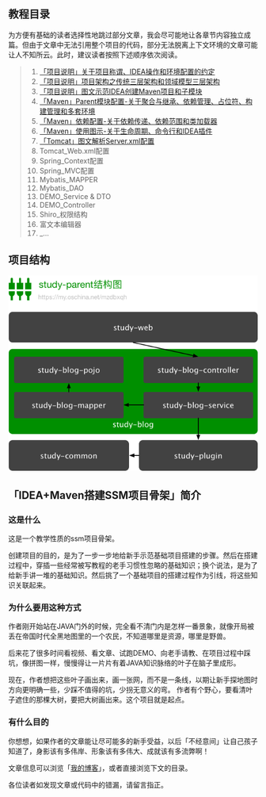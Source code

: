 ## 教程目录
为方便有基础的读者选择性地跳过部分文章，我会尽可能地让各章节内容独立成篇。但由于文章中无法引用整个项目的代码，部分无法脱离上下文环境的文章可能让人不知所云。此时，建议读者按照下述顺序依次阅读。
> 1. [「项目说明」关于项目称谓、IDEA操作和环境配置的约定](https://my.oschina.net/mzdbxqh/blog/837913)
> 1. [「项目说明」项目架构之传统三层架构和领域模型三层架构
](https://my.oschina.net/mzdbxqh/blog/865046)
> 1. [「项目说明」图文示范IDEA创建Maven项目和子模块](https://my.oschina.net/mzdbxqh/blog/845979)
> 1. [「Maven」Parent模块配置-关于聚合与继承、依赖管理、占位符、构建管理和多套环境](https://my.oschina.net/mzdbxqh/blog/846018)
> 1. [「Maven」依赖配置-关于依赖传递、依赖范围和类加载器](https://my.oschina.net/mzdbxqh/blog/847313)
> 1. [「Maven」使用图示-关于生命周期、命令行和IDEA插件](https://my.oschina.net/mzdbxqh/blog/849040)
> 1. [「Tomcat」图文解析Server.xml配置](https://my.oschina.net/mzdbxqh/blog/868011)
> 1. Tomcat_Web.xml配置
> 1. Spring_Context配置
> 1. Spring_MVC配置
> 1. Mybatis_MAPPER
> 1. Mybatis_DAO
> 1. DEMO_Service & DTO
> 1. DEMO_Controller
> 1. Shiro_权限结构
> 1. 富文本编辑器
> 1. _...

## 项目结构
![项目结构](/doc/structure.png)

## 「IDEA+Maven搭建SSM项目骨架」简介
### 这是什么

这是一个教学性质的ssm项目骨架。

创建项目的目的，是为了一步一步地给新手示范基础项目搭建的步骤。然后在搭建过程中，穿插一些经常被写教程的老手习惯性忽略的基础知识；换个说法，是为了给新手讲一堆的基础知识。然后挑了一个基础项目的搭建过程作为引线，将这些知识关联起来。

### 为什么要用这种方式

作者刚开始站在JAVA门外的时候，完全看不清门内是怎样一番景象，就像开局被丢在帝国时代全黑地图里的一个农民，不知道哪里是资源，哪里是野兽。

后来花了很多时间看视频、看文章、试跑DEMO、向老手请教、在项目过程中踩坑，像拼图一样，慢慢得让一片片有着JAVA知识脉络的叶子在脑子里成形。

现在，作者想把这些叶子画出来，画一张网，而不是一条线，以期让新手探地图时方向更明确一些，少踩不值得的坑，少拐无意义的弯。
作者有个野心，要看清叶子遮住的那棵大树，要把大树画出来。这个项目就是起点。

### 有什么目的

你想想，如果作者的文章能让尽可能多的新手受益，以后「不经意间」让自己孩子知道了，身影该有多伟岸、形象该有多伟大、成就该有多流弊啊！

文章信息可以浏览「[我的博客](https://my.oschina.net/mzdbxqh)」，或者直接浏览下文的目录。

各位读者如发现文章或代码中的错漏，请留言指正。





